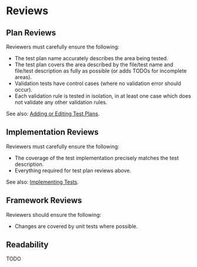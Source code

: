# Reviews

## Plan Reviews

Reviewers must carefully ensure the following:

- The test plan name accurately describes the area being tested.
- The test plan covers the area described by the file/test name and file/test description
  as fully as possible (or adds TODOs for incomplete areas).
- Validation tests have control cases (where no validation error should occur).
- Each validation rule is tested in isolation, in at least one case which does not validate any
  other validation rules.

See also: [Adding or Editing Test Plans](intro/plans.md).

## Implementation Reviews

Reviewers must carefully ensure the following:

- The coverage of the test implementation precisely matches the test description.
- Everything required for test plan reviews above.

See also: [Implementing Tests](intro/tests.md).

## Framework Reviews

Reviewers should ensure the following:

- Changes are covered by unit tests where possible.

## Readability

TODO
